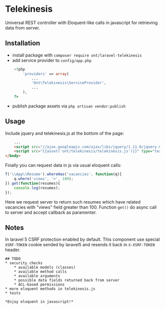 # Telekinesis

Universal REST controller with Eloquent-like calls in javascript for retrieving data from server.

## Installation

 * install package with ```composer require ont/laravel-telekinesis```
 * add service provider to ```config/app.php```
```php
    <?php
        'providers' => array(
            ...
            'Ont\Telekinesis\ServiceProvider',
            ...
        ),
    ?>
```
 * publish package assets via ```php artisan vendor:publish```

## Usage
Include jquery and telekinesis.js at the bottom of the page:
```html
    ...
    <script src="//ajax.googleapis.com/ajax/libs/jquery/1.11.0/jquery.min.js"></script>
    <script src="{{asset('ont/telekinesis/telekinesis.js')}}" type="text/javascript" charset="utf-8"></script>
</body>
```

Finally you can request data in js via usual eloquent calls:
```js
T('\\App\\Resume').whereHas('vacancies', function(q){
    q.where('views', '>', 100);
}).get(function(resumes){
    console.log(resumes);
});
```
Here we request server to return such resumes which have related vacancies with "views" field greater than 100.
Function ```get()``` do async call to server and accept callback as paramenter.

## Notes
In laravel 5 CSRF protection enabled by default.
This component use special ```XSRF-TOKEN``` cookie sended by laravel5 and resends it back in ```X-XSRF-TOKEN``` header.
```
## TODO
* security checks
    * available models (classes)
    * available method calls
    * available arguments
    * possible data fields returned back from server
    * ACL-based permissions
* more eloquent methods in telekinesis.js
* tests

*Enjoy eloquent in javascript!*
